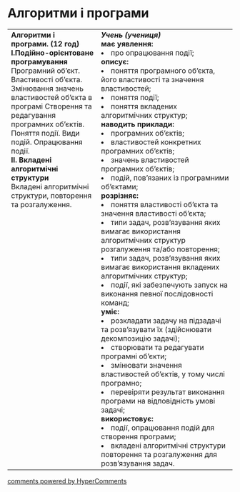 <div id="hypercomments_widget" class="js-hypercomments-widget invisible"></div>

# Алгоритми і програми

<table>
  <tr>
    <td width="40%" style="vertical-align:top !important;">
<b>Алгоритми і програми. (12 год)</b><br>
<b>І.Подійно-орієнтоване програмування</b><br>
Програмний об’єкт. Властивості об’єкта. Змінювання  значень властивостей об’єкта в програмі Створення та редагування програмних об’єктів.<br>
Поняття події. Види подій. Опрацювання події.<br>
<b>ІІ. Вкладені алгоритмічні структури</b><br>
Вкладені алгоритмічні структури, повторення та розгалуження.
</td>
    <td width="60%" style="vertical-align:top !important;">
<i><b>Учень (учениця)</b></i><br>
<b>має уявлення: </b>
<li>про опрацювання події;</li>
<b>описує:</b>
<li>поняття програмного об’єкта, його властивості та значення властивостей;</li>
<li>поняття події;</li>
<li>поняття вкладених алгоритмічних структур;</li>
<b>наводить приклади:</b>
<li>програмних об’єктів;</li>
<li>властивостей конкретних програмних об’єктів;</li>
<li>значень властивостей програмних об’єктів;</li>
<li>подій, пов’язаних із програмними об’єктами;</li>
<b>розрізняє: </b>
<li>поняття властивості об’єкта та значення властивості об’єкта;</li>
<li>типи задач, розв’язування яких вимагає використання алгоритмічних структур розгалуження та/або повторення;</li>
<li>типи задач, розв’язування яких вимагає використання вкладених алгоритмічних структур;</li>
<li>події, які забезпечують запуск на виконання певної послідовності команд; </li>
<b>уміє:</b>
<li>розкладати задачу на підзадачі та розв’язувати їх (здійснювати декомпозицію задачі);</li>
<li>створювати та редагувати програмні об’єкти;</li>
<li>змінювати значення властивостей об’єктів, у тому числі програмно;</li>
<li>перевіряти результат виконання програми на відповідність умові задачі;</li>
<b>використовує:</b>
<li>події, опрацювання подій для створення програми;</li>
<li>вкладені алгоритмічні структури повторення та розгалуження для розв’язування задач.</li>
  </td>
</table>

<div class="js-hypercomments-container">
<a href="http://hypercomments.com" class="hc-link" title="comments widget">comments powered by HyperComments</a>
</div>